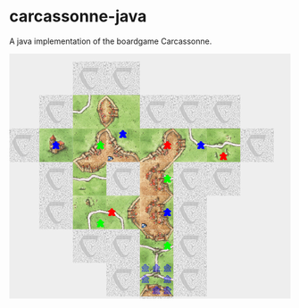 # carcassonne-java
A java implementation of the boardgame Carcassonne.

![A screenshot of a gameplay situation.](Screenshot.png)
